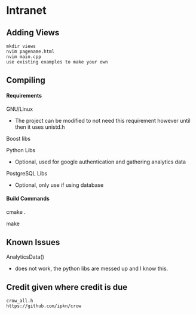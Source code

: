 # Intranet

## Adding Views
```
mkdir views
nvim pagename.html
nvim main.cpp
use existing examples to make your own
```

## Compiling
#### Requirements
GNU/Linux
- The project can be modified to not need this requirement however until then it uses unistd.h

Boost libs

Python Libs
- Optional, used for google authentication and gathering analytics data

PostgreSQL Libs
- Optional, only use if using database

#### Build Commands
cmake .

make

## Known Issues
AnalyticsData()
- does not work, the python libs are messed up and I know this.

## Credit given where credit is due
```
crow_all.h
https://github.com/ipkn/crow
```
